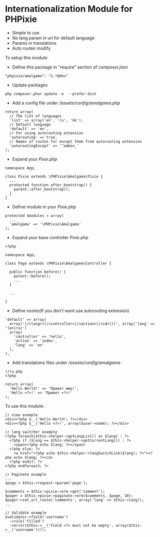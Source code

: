 Internationalization Module for PHPixie
====================
* Simple to use
* No lang param in url for default language
* Params in translations
* Auto routes modify

To setup this module:

* Define this package in "require" section of *composer.json*
```
"phpixie/amalgama": "2.*@dev"
```
* Update packages
```
php composer.phar update -o  --prefer-dist
```
* Add a config file under */assets/config/amalgama.php*
```
return array(
  // The list of languages
  'list' => array('en', 'ru', 'kk'),
  // Default language
  'default' => 'en',
  // For using autorouting extension
  'autorouting' => true,
  // Names of routes for except them from autorouting extension
  'autoroutingExcept' => '^admin_'
);
```
* Expand your *Pixie.php*
```
namespace App;

class Pixie extends \PHPixie\Amalgama\Pixie {
  ...
  protected function after_bootstrap() {
    parent::after_bootstrap();
  }
}
```
* Define module in your *Pixie.php*
```
protected $modules = array(
  ...
  'amalgama' => '\PHPixie\Amalgama'
);
```
* Expand your base controller *Pixie.php*
```
<?php

namespace App;

class Page extends \PHPixie\Amalgama\Controller {

  public function before() {
    parent::before();
    ...
  }

  ...

}
```
* Define routes(If you don't want use autorouting extension)
```
'default' => array(
  array('(/<lang>)(/<controller>(/<action>(/<id>)))', array('lang' => '(en|ru)')
  array(
    'controller' => 'hello',
    'action' => 'index',
    'lang' => 'en'
  ),
),
```
* Add translations files under */assets/config/amalgama*
```
//ru.php
<?php

return array(
  'Hello World!' => 'Привет мир!',
  'Hello <?>!' => 'Привет <?>!'
);
```
To use this module:
```
// view example
<div><?php $__('Hello World!; ?></div>
<div><?php $__('Hello <?>!', array($user->name); ?></div>
```
```
// lang switcher example
<?php foreach($this->helper->getLangList() as $lang) : ?>
  <?php if ($lang == $this->helper->getCurrentLang()) : ?>
    <span><?php echo $lang; ?></span>
  <?php else: ?>
    <a href="<?php echo $this->helper->langSwitchLink($lang); ?>"><?php echo $lang; ?></a>
  <?php endif; ?>
<?php endforeach; ?>
```
```
// Paginate example
...
$page = $this->request->param('page');

$comments = $this->pixie->orm->get('comment');
$pager = $this->pixie->paginate->orm($comments, $page, 10);
$pager->set_url_route('comments', array('lang' => $this->lang));
...
```
```
// Validate example
$validator->field('username')
  ->rule('filled')
  ->error($this->__('Field <?> must not be empty', array($this->__('username'))));
```
